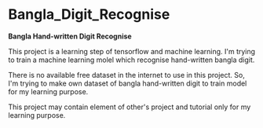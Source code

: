 # Bangla_Digit_Recognise

**Bangla Hand-written Digit Recognise**

This project is a learning step of tensorflow and machine learning.
I'm trying to train a machine learning molel which recognise hand-written bangla digit.

There is no available free dataset in the internet to use in this project.
So, I'm trying to make own dataset of bangla hand-written digit to train model for my learning purpose.

This project may contain element of other's project and tutorial only for my learning purpose.
